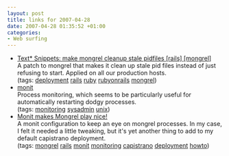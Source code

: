 ```yaml
---
layout: post
title: links for 2007-04-28
date: 2007-04-28 01:35:52 +01:00
categories:
- Web surfing
---
```

<ul class="delicious">
	<li>
		<div class="delicious-link"><a href="http://textsnippets.com/posts/show/931">Text* Snippets: make mongrel cleanup stale pidfiles [rails] [mongrel]</a></div>
		<div class="delicious-extended">A patch to mongrel that makes it clean up stale pid files instead of just refusing to start.  Applied on all our production hosts.</div>
		<div class="delicious-tags">(tags: <a href="http://del.icio.us/mathie/deployment">deployment</a> <a href="http://del.icio.us/mathie/rails">rails</a> <a href="http://del.icio.us/mathie/ruby">ruby</a> <a href="http://del.icio.us/mathie/rubyonrails">rubyonrails</a> <a href="http://del.icio.us/mathie/mongrel">mongrel</a>)</div>
	</li>
	<li>
		<div class="delicious-link"><a href="http://www.tildeslash.com/monit/">monit</a></div>
		<div class="delicious-extended">Process monitoring, which seems to be particularly useful for automatically restarting dodgy processes.</div>
		<div class="delicious-tags">(tags: <a href="http://del.icio.us/mathie/monitoring">monitoring</a> <a href="http://del.icio.us/mathie/sysadmin">sysadmin</a> <a href="http://del.icio.us/mathie/unix">unix</a>)</div>
	</li>
	<li>
		<div class="delicious-link"><a href="http://www.igvita.com/blog/2006/11/07/monit-makes-mongrel-play-nice/">Monit makes Mongrel play nice!</a></div>
		<div class="delicious-extended">A monit configuration to keep an eye on mongrel processes.  In my case, I felt it needed a little tweaking, but it's yet another thing to add to my default capistrano deployment.</div>
		<div class="delicious-tags">(tags: <a href="http://del.icio.us/mathie/mongrel">mongrel</a> <a href="http://del.icio.us/mathie/rails">rails</a> <a href="http://del.icio.us/mathie/monit">monit</a> <a href="http://del.icio.us/mathie/monitoring">monitoring</a> <a href="http://del.icio.us/mathie/capistrano">capistrano</a> <a href="http://del.icio.us/mathie/deployment">deployment</a> <a href="http://del.icio.us/mathie/howto">howto</a>)</div>
	</li>
</ul>
